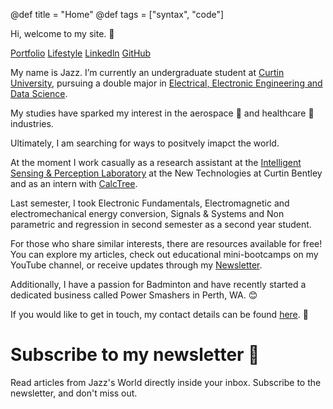 @def title = "Home"
@def tags = ["syntax", "code"]


Hi, welcome to my site. 👋

[Portfolio](/menu1//)
[Lifestyle](/menu2//)
[Linkedln](/https://www.linkedin.com/in/jaswantpendem///)
[GitHub](/https://github.com/jaswantgh///)

My name is Jazz. I’m currently an undergraduate student at [Curtin University](/https://www.curtin.edu.au/), pursuing a double major in [Electrical, Electronic Engineering and Data Science](/https://www.curtin.edu.au/study/offering/course-ug-electrical-and-electronic-engineering-honours-and-data-science-double-degree-major-beng-honsbsc--mddu-eleds///). 

My studies have sparked my interest in the aerospace 🚀 and healthcare 🏥 industries.

Ultimately, I am searching for ways to positvely imapct the world.

At the moment I work casually as a research assistant at the [Intelligent Sensing & Perception Laboratory](/https://ispl-research.com/) at the New Technologies at Curtin Bentley and as an intern with [CalcTree](/https://www.calctree.com/).

Last semester, I took Electronic Fundamentals, Electromagnetic and electromechanical energy conversion, Signals & Systems and Non parametric and regression in second semester as a second year student. 

For those who share similar interests, there are resources available for free! You can explore my articles, check out educational mini-bootcamps on my YouTube channel, or receive updates through my [Newsletter](/menu3/). 

Additionally, I have a passion for Badminton and have recently started a dedicated business called Power Smashers in Perth, WA. 😊

If you would like to get in touch, my contact details can be found [here](/menu4//). 📧



# Subscribe to my newsletter 📧
Read articles from Jazz's World directly inside your inbox. Subscribe to the newsletter, and don't miss out.












